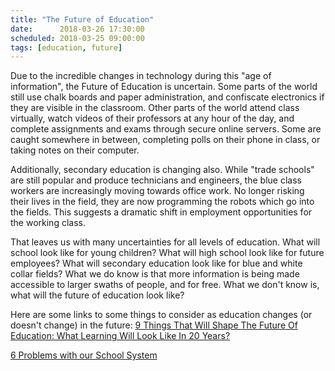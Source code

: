 ```yaml
---
title: "The Future of Education"
date:      2018-03-26 17:30:00
scheduled: 2018-03-25 09:00:00
tags: [education, future]
---
```

Due to the incredible changes in technology during this "age of information", the Future of Education is uncertain. Some parts of the world still use chalk boards and paper administration, and confiscate electronics if they are visible in the classroom. Other parts of the world attend class virtually, watch videos of their professors at any hour of the day, and complete assignments and exams through secure online servers. Some are caught somewhere in between, completing polls on their phone in class, or taking notes on their computer.

Additionally, secondary education is changing also. While "trade schools" are still popular and produce technicians and engineers, the blue class workers are increasingly moving towards office work. No longer risking their lives in the field, they are now programming the robots which go into the fields. This suggests a dramatic shift in employment opportunities for the working class.

That leaves us with many uncertainties for all levels of education. What will school look like for young children? What will high school look like for future employees? What will secondary education look like for blue and white collar fields? What we do know is that more information is being made accessible to larger swaths of people, and for free. What we don't know is, what will the future of education look like?

Here are some links to some things to consider as education changes (or doesn't change) in the future:
[9 Things That Will Shape The Future Of Education: What Learning Will Look Like In 20 Years?](https://elearningindustry.com/9-things-shape-future-of-education-learning-20-years)

[6 Problems with our School System](https://elearningindustry.com/9-things-shape-future-of-education-learning-20-years)
